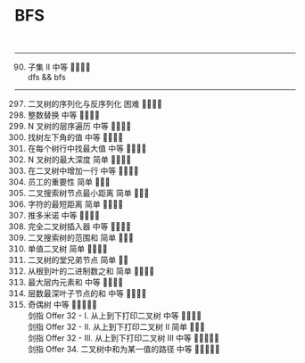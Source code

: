 <h1>BFS</h1> <br />

----

90. 子集 II	中等	🤩🤩🤩🤩 <br />
dfs && bfs

----

297. 二叉树的序列化与反序列化	困难	🤩🤩🤩🤩 <br />
397. 整数替换	中等	🤩🤩🤩🤩 <br />
429. N 叉树的层序遍历	中等	🤩🤩🤩🤩	 <br />
513. 找树左下角的值	中等	🤩🤩🤩🤩	 <br />
515. 在每个树行中找最大值	中等	🤩🤩🤩🤩	 <br />
559. N 叉树的最大深度	简单	🤩🤩🤩🤩	 <br />
623. 在二叉树中增加一行	中等	🤩🤩🤩🤩	 <br />
690. 员工的重要性	简单	🤩🤩🤩	 <br />
783. 二叉搜索树节点最小距离	简单	🤩🤩🤩	 <br />
821. 字符的最短距离	简单	🤩🤩🤩🤩	 <br />
838. 推多米诺	中等	🤩🤩🤩🤩	 <br />
919. 完全二叉树插入器	中等	🤩🤩🤩🤩	 <br />
938. 二叉搜索树的范围和	简单	🤩🤩🤩	 <br />
965. 单值二叉树	简单	🤩🤩🤩🤩	 <br />
993. 二叉树的堂兄弟节点	简单	🤩🤩	 <br />
1022. 从根到叶的二进制数之和	简单	🤩🤩🤩🤩	 <br />
1161. 最大层内元素和	中等	🤩🤩🤩🤩	 <br />
1302. 层数最深叶子节点的和	中等	🤩🤩🤩🤩	 <br />
1609. 奇偶树	中等	🤩🤩🤩🤩🤩	 <br />
剑指 Offer 32 - I. 从上到下打印二叉树	中等	🤩🤩🤩🤩	 <br />
剑指 Offer 32 - II. 从上到下打印二叉树 II	简单	🤩🤩🤩	 <br />
剑指 Offer 32 - III. 从上到下打印二叉树 III	中等	🤩🤩🤩🤩🤩	 <br />
剑指 Offer 34. 二叉树中和为某一值的路径	中等	🤩🤩🤩🤩🤩	 <br />
